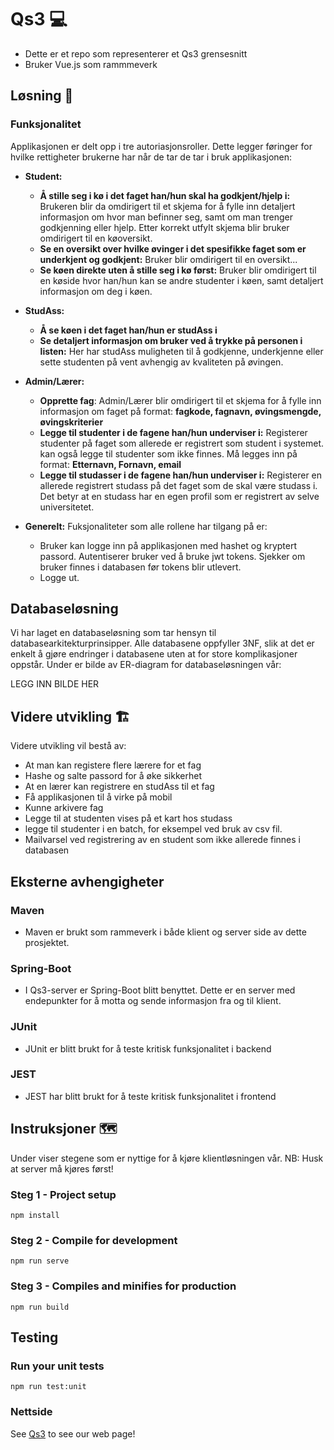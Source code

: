# Qs3 💻
- Dette er et repo som representerer et Qs3 grensesnitt 
- Bruker Vue.js som rammmeverk 

## Løsning 📜

### Funksjonalitet

Applikasjonen er delt opp i tre autoriasjonsroller. Dette legger føringer for hvilke rettigheter brukerne har når de tar de tar i bruk applikasjonen:

   * **Student:**
      * **Å stille seg i kø i det faget han/hun skal ha godkjent/hjelp i:** Brukeren blir da omdirigert til et skjema for å fylle inn detaljert informasjon om hvor man befinner seg, samt om man trenger godkjenning eller hjelp. Etter korrekt utfylt skjema blir bruker omdirigert til en køoversikt.
      * **Se en oversikt over hvilke øvinger i det spesifikke faget som er underkjent og godkjent:** Bruker blir omdirigert til en oversikt...
      * **Se køen direkte uten å stille seg i kø først:** Bruker blir omdirigert til en køside hvor han/hun kan se andre studenter i køen, samt detaljert informasjon om deg i køen. 
   
   * **StudAss:** 
      * **Å se køen i det faget han/hun er studAss i**
      * **Se detaljert informasjon om bruker ved å trykke på personen i listen:** Her har studAss muligheten til å godkjenne, underkjenne eller sette studenten på vent avhengig av kvaliteten på øvingen.
   
   * **Admin/Lærer:**
      * **Opprette fag**: Admin/Lærer blir omdirigert til et skjema for å fylle inn informasjon om faget på format: **fagkode, fagnavn, øvingsmengde, øvingskriterier** 
      *  **Legge til studenter i de fagene han/hun underviser i:** Registerer studenter på faget som allerede er registrert som student i systemet. kan også legge til studenter som ikke finnes. Må legges inn på format: **Etternavn, Fornavn, email**
      *  **Legge til studasser i de fagene han/hun underviser i:**  Registerer en allerede registrert studass på det faget som de skal være studass i. Det betyr at en studass har en egen profil som er registrert av selve universitetet.  

* **Generelt:**
Fuksjonaliteter som alle rollene har tilgang på er:
  * Bruker kan logge inn på applikasjonen med hashet og kryptert passord. Autentiserer bruker ved å bruke jwt tokens. Sjekker om bruker finnes i databasen før tokens blir utlevert. 
  * Logge ut. 

   
 
## Databaseløsning

Vi har laget en databaseløsning som tar hensyn til databasearkitekturprinsipper. Alle databasene oppfyller 3NF, slik at det er enkelt å gjøre endringer i databasene uten at for store komplikasjoner oppstår. Under er bilde av ER-diagram for databaseløsningen vår:

LEGG INN BILDE HER


 
   
## Videre utvikling 🏗️

Videre utvikling vil bestå av:
* At man kan registere flere lærere for et fag
* Hashe og salte passord for å øke sikkerhet 
* At en lærer kan registrere en studAss til et fag
* Få applikasjonen til å virke på mobil
* Kunne arkivere fag
* Legge til at studenten vises på et kart hos studass
* legge til studenter i en batch, for eksempel ved bruk av csv fil.
* Mailvarsel ved registrering av en student som ikke allerede finnes i databasen 

## Eksterne avhengigheter 
### Maven
- Maven er brukt som rammeverk i både klient og server side av dette prosjektet.

### Spring-Boot
- I Qs3-server er Spring-Boot blitt benyttet. Dette er en server med endepunkter for å motta og sende informasjon fra og til klient.

### JUnit
- JUnit er blitt brukt for å teste kritisk funksjonalitet i backend 

### JEST
- JEST har blitt brukt for å teste kritisk funksjonalitet i frontend


## Instruksjoner 🗺️
Under viser stegene som er nyttige for å kjøre klientløsningen vår. 
NB: Husk at server må kjøres først!

### Steg 1 -  Project setup
```
npm install
```

### Steg 2 - Compile for development
```
npm run serve
```

### Steg 3 - Compiles and minifies for production
```
npm run build
```

## Testing


### Run your unit tests
```
npm run test:unit
```

### Nettside 
See [Qs3](http://qs3.no) to see our web page!




